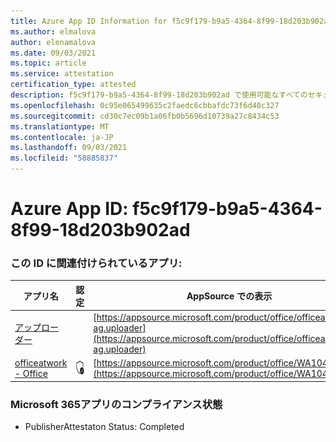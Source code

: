 ```yaml
---
title: Azure App ID Information for f5c9f179-b9a5-4364-8f99-18d203b902ad
ms.author: elmalova
author: elenamalova
ms.date: 09/03/2021
ms.topic: article
ms.service: attestation
certification_type: attested
description: f5c9f179-b9a5-4364-8f99-18d203b902ad で使用可能なすべてのセキュリティおよびコンプライアンス情報。
ms.openlocfilehash: 0c95e065499635c2faedc6cbbafdc73f6d40c327
ms.sourcegitcommit: cd30c7ec09b1a06fb0b5696d10739a27c8434c53
ms.translationtype: MT
ms.contentlocale: ja-JP
ms.lasthandoff: 09/03/2021
ms.locfileid: "58885837"
---
```

# <a name="azure-app-id-f5c9f179-b9a5-4364-8f99-18d203b902ad"></a>Azure App ID: f5c9f179-b9a5-4364-8f99-18d203b902ad


### <a name="apps-associated-with-this-id"></a>この ID に関連付けられているアプリ:
| **アプリ名** | **認定** | **AppSource での表示** |
|--------------|---------------|-----------------------|
| [アップローダー](https://docs.microsoft.com/microsoft-365-app-certification/forward/officeatwork-ag.uploader) |  | [https://appsource.microsoft.com/product/office/officeatwork-ag.uploader](https://appsource.microsoft.com/product/office/officeatwork-ag.uploader) |
| [officeatwork - Office](https://docs.microsoft.com/microsoft-365-app-certification/forward/WA104381430) | <img alt="Certified application badge" src="../media/certified-badge.png" height="25" width="25" /> | [https://appsource.microsoft.com/product/office/WA104381430](https://appsource.microsoft.com/product/office/WA104381430) |

### <a name="microsoft-365-app-compliance-status"></a>Microsoft 365アプリのコンプライアンス状態
- PublisherAttestaton Status: Completed
